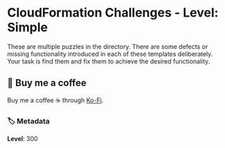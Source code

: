 # CloudFormation Challenges - Level: Simple

These are multiple puzzles in the directory. There are some defects or missing functionality introduced in each of these templates deliberately. Your task is find them and fix them to achieve the desired functionality.

## 👋 Buy me a coffee

Buy me a coffee ☕ through [Ko-Fi](https://ko-fi.com/miztiik).

### 🏷️ Metadata

**Level**: 300
